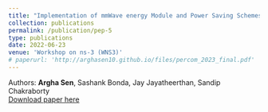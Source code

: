 ```yaml
---
title: "Implementation of mmWave energy Module and Power Saving Schemes in ns-3"
collection: publications
permalink: /publication/pep-5
type: publications
date: 2022-06-23
venue: 'Workshop on ns-3 (WNS3)'
# paperurl: 'http://arghasen10.github.io/files/percom_2023_final.pdf'
---
```


Authors: <b>Argha Sen</b>, Sashank Bonda, Jay Jayatheerthan, Sandip Chakraborty<br>
[Download paper here](/files/wns3_argha.pdf)